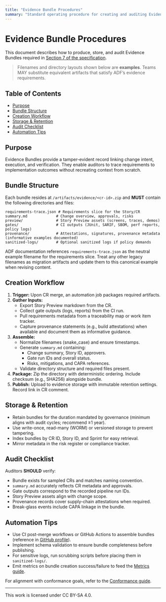```yaml
---
title: "Evidence Bundle Procedures"
summary: "Standard operating procedure for creating and auditing Evidence Bundles per ADF v0.5.0."
---
```


# Evidence Bundle Procedures

This document describes how to produce, store, and audit Evidence Bundles required in [Section 7 of the specification](../specs/adf-spec-v0.5.0.md#7-evidence-bundle).

> Filenames and directory layouts shown below are **examples**. Teams MAY substitute equivalent artifacts that satisfy ADF’s evidence requirements.

## Table of Contents
- [Purpose](#purpose)
- [Bundle Structure](#bundle-structure)
- [Creation Workflow](#creation-workflow)
- [Storage & Retention](#storage--retention)
- [Audit Checklist](#audit-checklist)
- [Automation Tips](#automation-tips)

## Purpose

Evidence Bundles provide a tamper-evident record linking change intent, execution, and verification. They enable auditors to trace requirements to implementation outcomes without recreating context from scratch.

## Bundle Structure

Each bundle resides at `/artifacts/evidence/<cr-id>.zip` and **MUST** contain the following directories and files:

```
requirements-trace.json # Requirements slice for the Story/CR
summary.md             # Change overview, approvals, risks
preview/               # Story Preview assets (screens, traces, demos)
gates/                 # CI outputs (JUnit, SARIF, SBOM, perf reports, policy logs)
provenance/            # Attestations, signatures, provenance metadata (informative examples documented)
sanitized-logs/        # Optional sanitized logs if policy demands
```

ADF documentation references `requirements-trace.json` as the neutral example filename for the requirements slice. Treat any
other legacy filenames as migration artifacts and update them to this canonical example when revising content.

## Creation Workflow

1. **Trigger:** Upon CR merge, an automation job packages required artifacts.
2. **Gather Inputs:**
   - Export Story Preview markdown from the CR.
   - Collect gate outputs (logs, reports) from the CI run.
   - Pull requirements metadata from a traceability map or work item tracker.
   - Capture provenance statements (e.g., build attestations) when available and document them as informative guidance.
3. **Assemble:**
   - Normalize filenames (snake_case) and ensure timestamps.
   - Generate `summary.md` containing:
     - Change summary, Story ID, approvers.
     - Gate run IDs and overall status.
     - Risks, mitigations, and CAPA references.
   - Validate directory structure and required files present.
4. **Package:** Zip the directory with deterministic ordering. Include checksum (e.g., SHA256) alongside bundle.
5. **Publish:** Upload to evidence storage with immutable retention settings. Record link in CR comment.

## Storage & Retention

- Retain bundles for the duration mandated by governance (minimum aligns with audit cycles; recommend ≥1 year).
- Use write-once, read-many (WORM) or versioned storage to prevent tampering.
- Index bundles by CR ID, Story ID, and Sprint for easy retrieval.
- Mirror metadata in the risk register or compliance tracker.

## Audit Checklist

Auditors **SHOULD** verify:

- Bundle exists for sampled CRs and matches naming convention.
- `summary.md` accurately reflects CR metadata and approvals.
- Gate outputs correspond to the recorded pipeline run IDs.
- Story Preview assets align with change scope.
- Provenance records cover supply-chain attestations when required.
- Break-glass events include CAPA linkage in the bundle.

## Automation Tips

- Use CI post-merge workflows or GitHub Actions to assemble bundles (reference in [GitHub profile](../profiles/github.md)).
- Implement schema validation to ensure bundle completeness before publishing.
- For sensitive logs, run scrubbing scripts before placing them in `sanitized-logs/`.
- Emit metrics on bundle creation success/failure to feed the [Metrics guide](metrics.md).

For alignment with conformance goals, refer to the [Conformance guide](conformance.md).

---

This work is licensed under CC BY-SA 4.0.
